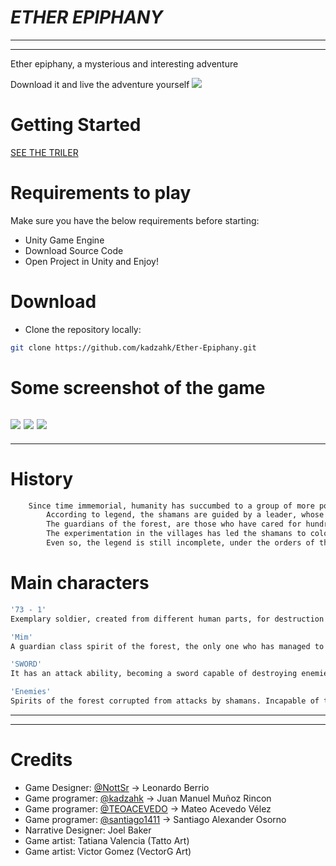 # _ETHER EPIPHANY_
---
---
Ether epiphany, a mysterious and interesting adventure

Download it and live the adventure yourself
![](https://cdn.discordapp.com/attachments/976850665181704252/1035020048047284275/Fondo.jpg)

# Getting Started
[SEE THE TRILER](https://drive.google.com/file/d/1aJ_L_Q0ETSmJhAPiLw1tzwjT7rW03adL/view?usp=drivesdk)
# Requirements to play
Make sure you have the below requirements before starting:

- Unity Game Engine
- Download Source Code
- Open Project in Unity and Enjoy!

# Download
- Clone the repository locally:
```sh
git clone https://github.com/kadzahk/Ether-Epiphany.git
```

# Some screenshot of the game
![](https://media.discordapp.net/attachments/976850665181704252/1035026263657697280/unknown.png?width=1034&height=572)
![](https://media.discordapp.net/attachments/976850665181704252/1035027089398706208/unknown.png?width=822&height=585)
![](https://media.discordapp.net/attachments/976850665181704252/1035027104473026640/unknown.png?width=1034&height=577)
---
---
# History
```sh
    Since time immemorial, humanity has succumbed to a group of more powerful people, being outraged, stripped, mutilated and colonized. The Shamans, a race of people who are dedicated to colonizing villages leaving all their inhabitants under a regime of one leader and no one to inhabit them.
        According to legend, the shamans are guided by a leader, whose identity is still a mystery, it is said that only the highest positions within the group know who this person is. Their mission is to assassinate people from any village to use them as experiments, and to plunder the energies of the spirits that live around the forest of the villages.
        The guardians of the forest, are those who have cared for hundreds of years for these wooded areas, however, once the energy is extracted, they gradually become corrupted until they have no clear objective of protection, and instead are dedicated to annihilate everything that is against the plan of the shamans.
        The experimentation in the villages has led the shamans to colonize many more locations and all to enlarge their army of soldiers, which are composed of dismembered parts of the multiple inhabitants in the villages. The objective is still clear for these 'soldiers', created in fortresses to pass the tests designed by the leaders of the group, so that in this way they become part of the troop, the strongest will pass and follow the orders of the shamans, even so, the losers will be part of the tests where they will perish at the hands of the new malformed recruits.
        Even so, the legend is still incomplete, under the orders of the shamans no body created by them can think for themselves. Questions such as Who is the leader? Why is he so interested in collecting the energy of the spirits? Why are even more soldiers needed? They remain unanswered. This will be the mission, to find the ultimate purpose.
```

# Main characters
```sh
'73 - 1'
Exemplary soldier, created from different human parts, for destruction and loyalty to the shamans. Distrustful, authoritarian and determined to be the best soldier ever, destroying anyone who gets in the way.

'Mim'
A guardian class spirit of the forest, the only one who has managed to escape shaman attacks. He used to live off the magical energy of the forest, nowadays corrupted and weak, as he has no elixir to continue, but determined to change history with an ally.

'SWORD'
It has an attack ability, becoming a sword capable of destroying enemies if the wielder has the ability to exploit this potential.

'Enemies'
Spirits of the forest corrupted from attacks by shamans. Incapable of thinking, reasoning or remembering things, but with the purpose of harming anyone who is against the shamans plan, nowadays they inhabit areas near towns or training caves where the newly created soldiers test their skills.
```
---
---
# Credits
- Game Designer: [@NottSr](https://github.com/NottSr) -> Leonardo Berrio
- Game programer: [@kadzahk](https://github.com/kadzahk) -> Juan Manuel Muñoz Rincon
- Game programer: [@TEOACEVEDO](https://github.com/TEOACEVEDO) -> Mateo Acevedo Vélez
- Game programer: [@santiago1411](https://github.com/santiago1411) -> Santiago Alexander Osorno
- Narrative Designer: Joel Baker
- Game artist: Tatiana Valencia (Tatto Art)
- Game artist: Victor Gomez (VectorG Art)
